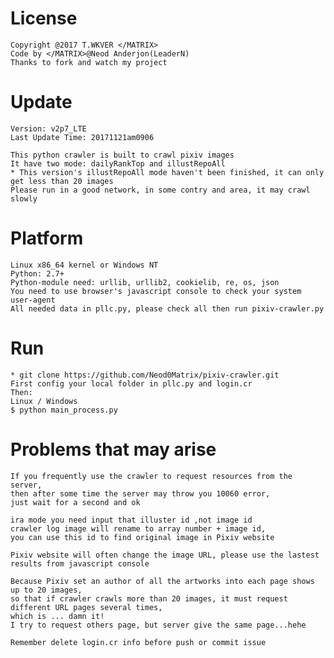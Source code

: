 License
======
    
    Copyright @2017 T.WKVER </MATRIX>
    Code by </MATRIX>@Neod Anderjon(LeaderN)
    Thanks to fork and watch my project

Update
======

    Version: v2p7_LTE 
    Last Update Time: 20171121am0906
    
    This python crawler is built to crawl pixiv images
    It have two mode: dailyRankTop and illustRepoAll 
    * This version's illustRepoAll mode haven't been finished, it can only get less than 20 images
    Please run in a good network, in some contry and area, it may crawl slowly

Platform
======

    Linux x86_64 kernel or Windows NT
    Python: 2.7+
    Python-module need: urllib, urllib2, cookielib, re, os, json
    You need to use browser's javascript console to check your system user-agent
    All needed data in pllc.py, please check all then run pixiv-crawler.py

Run
======

    * git clone https://github.com/Neod0Matrix/pixiv-crawler.git
    First config your local folder in pllc.py and login.cr
    Then:
    Linux / Windows
    $ python main_process.py

Problems that may arise
======

    If you frequently use the crawler to request resources from the server, 
    then after some time the server may throw you 10060 error, 
    just wait for a second and ok
    
    ira mode you need input that illuster id ,not image id
    crawler log image will rename to array number + image id, 
    you can use this id to find original image in Pixiv website
    
    Pixiv website will often change the image URL, please use the lastest results from javascript console
    
    Because Pixiv set an author of all the artworks into each page shows up to 20 images, 
    so that if crawler crawls more than 20 images, it must request different URL pages several times, 
    which is ... damn it!
    I try to request others page, but server give the same page...hehe
    
    Remember delete login.cr info before push or commit issue
